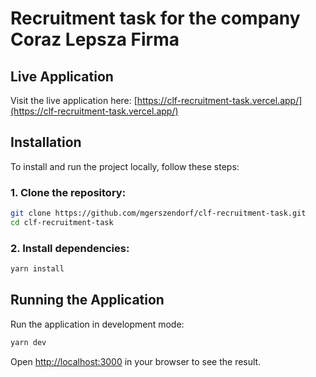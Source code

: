 # Recruitment task for the company Coraz Lepsza Firma

## Live Application

Visit the live application here: [https://clf-recruitment-task.vercel.app/](https://clf-recruitment-task.vercel.app/)

## Installation

To install and run the project locally, follow these steps:

### 1. Clone the repository:
```bash
git clone https://github.com/mgerszendorf/clf-recruitment-task.git
cd clf-recruitment-task
```

### 2. Install dependencies:
```bash
yarn install
```

## Running the Application

Run the application in development mode:
```bash
yarn dev
```

Open [http://localhost:3000](http://localhost:3000) in your browser to see the result.
